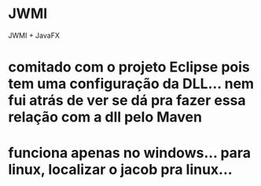 # JWMI
JWMI + JavaFX
# comitado com o projeto Eclipse pois tem uma configuração da DLL... nem fui atrás de ver se dá pra fazer essa relação com a dll pelo Maven
# funciona apenas no windows... para linux, localizar o jacob pra linux...
